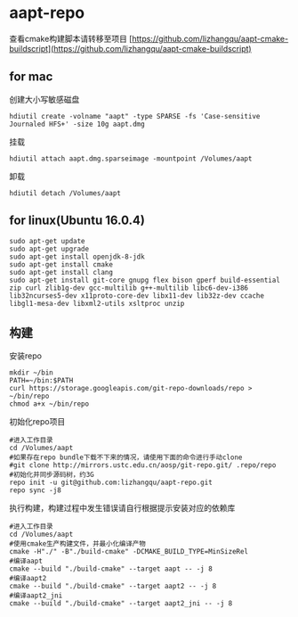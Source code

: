 # aapt-repo

查看cmake构建脚本请转移至项目 [https://github.com/lizhangqu/aapt-cmake-buildscript](https://github.com/lizhangqu/aapt-cmake-buildscript)

## for mac

创建大小写敏感磁盘

```
hdiutil create -volname "aapt" -type SPARSE -fs 'Case-sensitive Journaled HFS+' -size 10g aapt.dmg
```

挂载

```
hdiutil attach aapt.dmg.sparseimage -mountpoint /Volumes/aapt
```

卸载

```
hdiutil detach /Volumes/aapt
```

## for linux(Ubuntu 16.0.4)

```
sudo apt-get update
sudo apt-get upgrade
sudo apt-get install openjdk-8-jdk
sudo apt-get install cmake
sudo apt-get install clang
sudo apt-get install git-core gnupg flex bison gperf build-essential zip curl zlib1g-dev gcc-multilib g++-multilib libc6-dev-i386 lib32ncurses5-dev x11proto-core-dev libx11-dev lib32z-dev ccache libgl1-mesa-dev libxml2-utils xsltproc unzip
```

## 构建


安装repo

```
mkdir ~/bin
PATH=~/bin:$PATH
curl https://storage.googleapis.com/git-repo-downloads/repo > ~/bin/repo
chmod a+x ~/bin/repo
```

初始化repo项目

```
#进入工作目录
cd /Volumes/aapt
#如果存在repo bundle下载不下来的情况，请使用下面的命令进行手动clone
#git clone http://mirrors.ustc.edu.cn/aosp/git-repo.git/ .repo/repo
#初始化并同步源码树，约3G
repo init -u git@github.com:lizhangqu/aapt-repo.git
repo sync -j8
```

执行构建，构建过程中发生错误请自行根据提示安装对应的依赖库

```
#进入工作目录
cd /Volumes/aapt
#使用cmake生产构建文件，并最小化编译产物
cmake -H"./" -B"./build-cmake" -DCMAKE_BUILD_TYPE=MinSizeRel
#编译aapt
cmake --build "./build-cmake" --target aapt -- -j 8
#编译aapt2
cmake --build "./build-cmake" --target aapt2 -- -j 8
#编译aapt2_jni
cmake --build "./build-cmake" --target aapt2_jni -- -j 8
```

